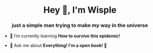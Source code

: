 <h1 align="center">Hey 👋, I'm Wisple</h1>
<h3 align="center">just a simple man trying to make my way in the universe</h3>

- 🌱 I’m currently learning **How to survive this epidemic!**

- 💬 Ask me about **Everything! I'm a open book! 📖**


